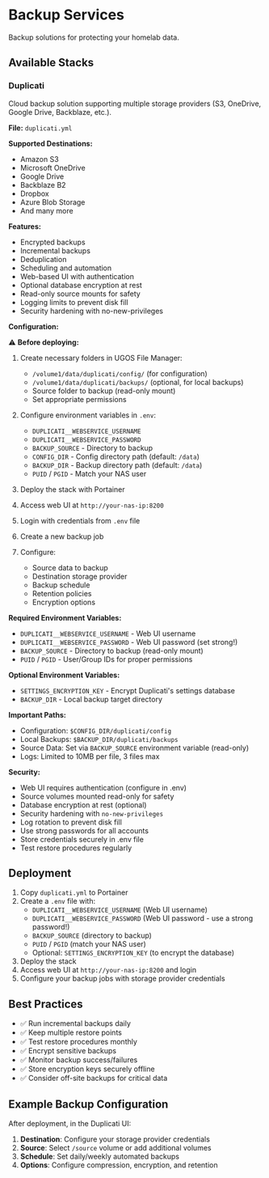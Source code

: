 # Backup Services

Backup solutions for protecting your homelab data.

## Available Stacks

### Duplicati

Cloud backup solution supporting multiple storage providers (S3, OneDrive, Google Drive, Backblaze, etc.).

**File:** `duplicati.yml`

**Supported Destinations:**
- Amazon S3
- Microsoft OneDrive
- Google Drive
- Backblaze B2
- Dropbox
- Azure Blob Storage
- And many more

**Features:**
- Encrypted backups
- Incremental backups
- Deduplication
- Scheduling and automation
- Web-based UI with authentication
- Optional database encryption at rest
- Read-only source mounts for safety
- Logging limits to prevent disk fill
- Security hardening with no-new-privileges

**Configuration:**

⚠️ **Before deploying:**
1. Create necessary folders in UGOS File Manager:
   - `/volume1/data/duplicati/config/` (for configuration)
   - `/volume1/data/duplicati/backups/` (optional, for local backups)
   - Source folder to backup (read-only mount)
   - Set appropriate permissions

2. Configure environment variables in `.env`:
   - `DUPLICATI__WEBSERVICE_USERNAME`
   - `DUPLICATI__WEBSERVICE_PASSWORD`
   - `BACKUP_SOURCE` - Directory to backup
   - `CONFIG_DIR` - Config directory path (default: `/data`)
   - `BACKUP_DIR` - Backup directory path (default: `/data`)
   - `PUID` / `PGID` - Match your NAS user

3. Deploy the stack with Portainer
4. Access web UI at `http://your-nas-ip:8200`
5. Login with credentials from `.env` file
6. Create a new backup job
7. Configure:
   - Source data to backup
   - Destination storage provider
   - Backup schedule
   - Retention policies
   - Encryption options

**Required Environment Variables:**
- `DUPLICATI__WEBSERVICE_USERNAME` - Web UI username
- `DUPLICATI__WEBSERVICE_PASSWORD` - Web UI password (set strong!)
- `BACKUP_SOURCE` - Directory to backup (read-only mount)
- `PUID` / `PGID` - User/Group IDs for proper permissions

**Optional Environment Variables:**
- `SETTINGS_ENCRYPTION_KEY` - Encrypt Duplicati's settings database
- `BACKUP_DIR` - Local backup target directory

**Important Paths:**

- Configuration: `$CONFIG_DIR/duplicati/config`
- Local Backups: `$BACKUP_DIR/duplicati/backups`
- Source Data: Set via `BACKUP_SOURCE` environment variable (read-only)
- Logs: Limited to 10MB per file, 3 files max

**Security:**
- Web UI requires authentication (configure in .env)
- Source volumes mounted read-only for safety
- Database encryption at rest (optional)
- Security hardening with `no-new-privileges`
- Log rotation to prevent disk fill
- Use strong passwords for all accounts
- Store credentials securely in .env file
- Test restore procedures regularly

## Deployment

1. Copy `duplicati.yml` to Portainer
2. Create a `.env` file with:
   - `DUPLICATI__WEBSERVICE_USERNAME` (Web UI username)
   - `DUPLICATI__WEBSERVICE_PASSWORD` (Web UI password - use a strong password!)
   - `BACKUP_SOURCE` (directory to backup)
   - `PUID` / `PGID` (match your NAS user)
   - Optional: `SETTINGS_ENCRYPTION_KEY` (to encrypt the database)
3. Deploy the stack
4. Access web UI at `http://your-nas-ip:8200` and login
5. Configure your backup jobs with storage provider credentials

## Best Practices

- ✅ Run incremental backups daily
- ✅ Keep multiple restore points
- ✅ Test restore procedures monthly
- ✅ Encrypt sensitive backups
- ✅ Monitor backup success/failures
- ✅ Store encryption keys securely offline
- ✅ Consider off-site backups for critical data

## Example Backup Configuration

After deployment, in the Duplicati UI:

1. **Destination**: Configure your storage provider credentials
2. **Source**: Select `/source` volume or add additional volumes
3. **Schedule**: Set daily/weekly automated backups
4. **Options**: Configure compression, encryption, and retention

